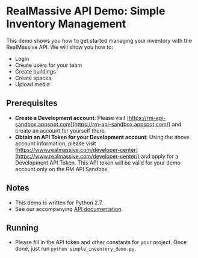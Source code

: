 # RealMassive API Demo: Simple Inventory Management

This demo shows you how to get started managing your inventory with the RealMassive API. We will show you how to:
  * Login
  * Create users for your team
  * Create buildings
  * Create spaces
  * Upload media

## Prerequisites
  * **Create a Development account**: Please visit [https://rm-api-sandbox.appspot.com](https://rm-api-sandbox.appspot.com/) and create an account for yourself there.
  * **Obtain an API Token for your Development account**: Using the above account information, please visit [https://www.realmassive.com/developer-center](https://www.realmassive.com/developer-center/) and apply for a Development API Token. This API token will be valid for your demo account only on the RM API Sandbox.

## Notes
  * This demo is written for Python 2.7.
  * See our accompanying [API documentation](docs.realmassive.apiary.io).

## Running
  * Please fill in the API token and other constants for your project. Once done, just run ```python simple_inventory_demo.py```.
